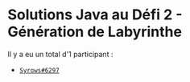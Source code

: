# Solutions Java au Défi 2 - Génération de Labyrinthe

Il y a eu un total d'1 participant :

* [`Syrows#6297`](./Syrows)
